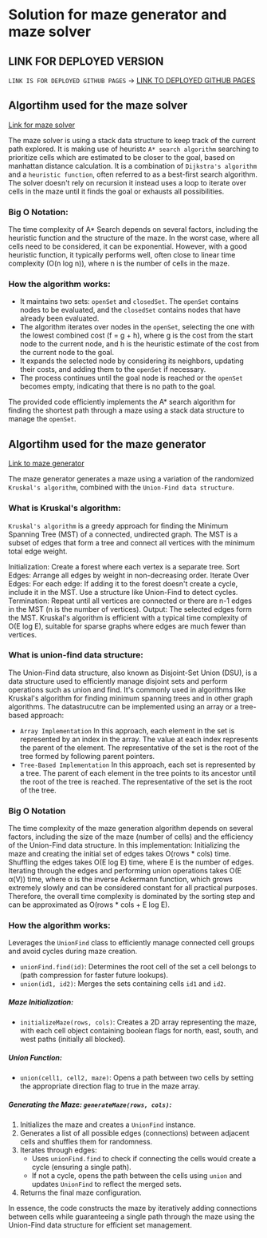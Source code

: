 # Solution for maze generator and maze solver

## LINK FOR DEPLOYED VERSION
`LINK IS FOR DEPLOYED GITHUB PAGES` -> [LINK TO DEPLOYED GITHUB PAGES]()

## Algortihm used for the maze solver
[Link for maze solver](https://github.com/Alex793x/labyrinth-assignment/blob/main/utils/GameEngine/A*DepthSearch.ts)
<br>

The maze solver is using a stack data structure to keep track of the current path explored.
It is making use of heuristc `A* search algorithm` searching to prioritize cells which are estimated to be closer to the goal, based on
manhattan distance calculation.  It is a combination of `Dijkstra's algorithm` and a `heuristic function`, often referred to as a best-first search algorithm.
The solver doesn't rely on recursion it instead uses a loop to iterate over cells in the maze until it finds the goal or exhausts all possibilities.

### Big O Notation: 
The time complexity of A* Search depends on several factors, including the heuristic function and the structure of the maze. In the worst case, where all cells need to be considered, it can be exponential. However, with a good heuristic function, it typically performs well, often close to linear time complexity (O(n log n)), where n is the number of cells in the maze.

### How the algorithm works:

- It maintains two sets: `openSet` and `closedSet`. The `openSet` contains nodes to be evaluated, and the `closedSet` contains nodes that have already been evaluated.
- The algorithm iterates over nodes in the `openSet`, selecting the one with the lowest combined cost (f = g + h), where g is the cost from the start node to the current node, and h is the heuristic estimate of the cost from the current node to the goal.
- It expands the selected node by considering its neighbors, updating their costs, and adding them to the `openSet` if necessary.
- The process continues until the goal node is reached or the `openSet` becomes empty, indicating that there is no path to the goal.

The provided code efficiently implements the A* search algorithm for finding the shortest path through a maze using a stack data structure to manage the `openSet`.

## Algortihm used for the maze generator
[Link to maze generator](https://github.com/Alex793x/labyrinth-assignment/blob/main/utils/GameEngine/LabyrinthGenerator.ts)

The maze generator generates a maze using a variation of the randomized `Kruskal's algorithm`, combined with the `Union-Find data structure`.

### What is Kruskal's algorithm:
`Kruskal's algorithm` is a greedy approach for finding the Minimum Spanning Tree (MST) of a connected, undirected graph. The MST is a subset of edges that form a tree and connect all vertices with the minimum total edge weight.

Initialization: Create a forest where each vertex is a separate tree.
Sort Edges: Arrange all edges by weight in non-decreasing order.
Iterate Over Edges: For each edge:
If adding it to the forest doesn't create a cycle, include it in the MST.
Use a structure like Union-Find to detect cycles.
Termination: Repeat until all vertices are connected or there are n-1 edges in the MST (n is the number of vertices).
Output: The selected edges form the MST.
Kruskal's algorithm is efficient with a typical time complexity of O(E log E), suitable for sparse graphs where edges are much fewer than vertices.

### What is union-find data structure:
The Union-Find data structure, also known as Disjoint-Set Union (DSU), is a data structure used to efficiently manage disjoint sets and perform operations such as union and find. It's commonly used in algorithms like Kruskal's algorithm for finding minimum spanning trees and in other graph algorithms.
The datastrucutre can be implemented using an array or a tree-based approach:
- `Array Implementation` In this approach, each element in the set is represented by an index in the array. The value at each index represents the parent of the element. The representative of the set is the root of the tree formed by following parent pointers.
- `Tree-Based Implementation` In this approach, each set is represented by a tree. The parent of each element in the tree points to its ancestor until the root of the tree is reached. The representative of the set is the root of the tree.

### Big O Notation
The time complexity of the maze generation algorithm depends on several factors, including the size of the maze (number of cells) and the efficiency of the Union-Find data structure. In this implementation:
Initializing the maze and creating the initial set of edges takes O(rows * cols) time.
Shuffling the edges takes O(E log E) time, where E is the number of edges.
Iterating through the edges and performing union operations takes O(E α(V)) time, where α is the inverse Ackermann function, which grows extremely slowly and can be considered constant for all practical purposes.
Therefore, the overall time complexity is dominated by the sorting step and can be approximated as O(rows * cols + E log E).


### How the algorithm works:
Leverages the `UnionFind` class to efficiently manage connected cell groups and avoid cycles during maze creation.

* `unionFind.find(id)`: Determines the root cell of the set a cell belongs to (path compression for faster future lookups).
* `union(id1, id2)`: Merges the sets containing cells `id1` and `id2`.

##### Maze Initialization:

* `initializeMaze(rows, cols)`: Creates a 2D array representing the maze, with each cell object containing boolean flags for north, east, south, and west paths (initially all blocked).

##### Union Function:

* `union(cell1, cell2, maze)`: Opens a path between two cells by setting the appropriate direction flag to true in the maze array.

##### Generating the Maze: `generateMaze(rows, cols)`:

1. Initializes the maze and creates a `UnionFind` instance.
2. Generates a list of all possible edges (connections) between adjacent cells and shuffles them for randomness.
3. Iterates through edges:
    * Uses `unionFind.find` to check if connecting the cells would create a cycle (ensuring a single path).
    * If not a cycle, opens the path between the cells using `union` and updates `UnionFind` to reflect the merged sets.
4. Returns the final maze configuration.

In essence, the code constructs the maze by iteratively adding connections between cells while guaranteeing a single path through the maze using the Union-Find data structure for efficient set management.
